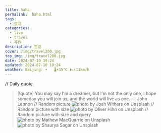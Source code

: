 ```yaml
---
title: haha
permalink:  haha.html
tags:
  - 生活
categories:
  - live
  - travel
  - 写作
description: 生活
cover: /img/travel200.jpg
top_img: /img/travel200.jpg
date: 2024-07-10 19:24
updated: 2024-07-10 19:24
weather: Beijing: ☀️   🌡️+35°C 🌬️↑11km/h
---
```





// Daily quote
> [!quote] You may say I'm a dreamer, but I'm not the only one, I hope someday you will join us, and the world will live as one.
> — John Lennon
// Random picture
![photo by Josh Withers on Unsplash](https://images.unsplash.com/photo-1720264714072-e25f55e6b977?crop=entropy&cs=srgb&fm=jpg&ixid=M3wzNjM5Nzd8MHwxfHJhbmRvbXx8fHx8fHx8fDE3MjA2MTA2ODl8&ixlib=rb-4.0.3&q=85)
// Random picture with size
![photo by Oliver Hihn on Unsplash](https://images.unsplash.com/photo-1718174405504-6c65225786de?crop=entropy&cs=srgb&fm=jpg&ixid=M3wzNjM5Nzd8MHwxfHJhbmRvbXx8fHx8fHx8fDE3MjA2MTA2ODl8&ixlib=rb-4.0.3&q=85&w=200&h=200)
// Random picture with size and query
![photo by Mathew MacQuarrie on Unsplash](https://images.unsplash.com/photo-1463003416389-296a1ad37ca0?crop=entropy&cs=srgb&fm=jpg&ixid=M3wzNjM5Nzd8MHwxfHJhbmRvbXx8fHx8fHx8fDE3MjA2MTA2ODl8&ixlib=rb-4.0.3&q=85&w=200&h=200)
![photo by Shaurya Sagar on Unsplash](https://images.unsplash.com/photo-1599113615507-13f78150fb2e?crop=entropy&cs=srgb&fm=jpg&ixid=M3wzNjM5Nzd8MHwxfHJhbmRvbXx8fHx8fHx8fDE3MjA2MTA2ODl8&ixlib=rb-4.0.3&q=85&w=1600&h=900)



